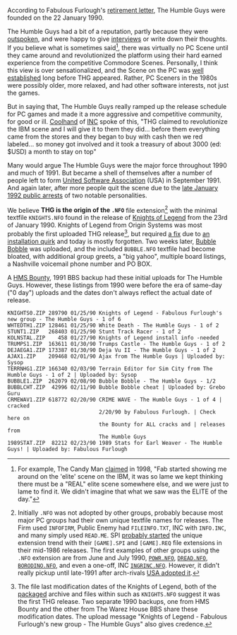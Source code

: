 According to Fabulous Furlough's [retirement letter](/f/b144a1), The Humble Guys were founded on the 22 January 1990.

The Humble Guys had a bit of a reputation, partly because they were [outspoken](/f/a93245), and were happy to give [interviews](https://wayback.defacto2.net/the-scene-news-from-1999-september-14/interview-002.html) or write down their thoughts. If you believe what is sometimes said[^1], there was virtually no PC Scene until they came around and revolutionized the platform using their hard earned experience from the competitive Commodore Scenes. Personally, I think this view is over sensationalized, and the Scene on the PC was [well established](/files/intro) long before THG appeared. Rather, PC Sceners in the 1980s were possibly older, more relaxed, and had other software interests, not just the games. 

But in saying that, The Humble Guys really ramped up the release schedule for PC games and made it a more aggressive and competitive community, for good or ill. [Coolhand](https://wayback.defacto2.net/scenelink-from-1998-june-25/features/issue/5/ch.html) of [INC](/g/international-network-of-crackers) spoke of this, "THG claimed to revolutionize the IBM scene and I will give it to them they did... before them everything came from the stores and they began to buy with cash then we red labeled... so money got involved and it took a treasury of about 3000 (ed: $USD) a month to stay on top"

Many would argue The Humble Guys were the major force throughout 1990 and much of 1991. But became a shell of themselves after a number of people left to form [United Software Association](/g/united-software-association*fairlight) (USA) in September 1991. And again later, after more people quit the scene due to the [late January 1992 public arrests](/f/ab232ca) of two notable personalities.

We believe **THG is the origin of the `.NFO`** file extension[^3] with the minimal textfile `KNIGHTS.NFO` found in the release of [Knights of Legend](/f/ab3945) from the 23rd of January 1990. Knights of Legend from Origin Systems was most probably the first uploaded THG release[^2], but required [a fix](/f/b02d22e) due to [an installation quirk](/f/b228b1a) and today is mostly forgotten. Two weeks later, [Bubble Bobble](/f/ab1eca6) was uploaded, and the included `BUBBLE.NFO` textfile had become bloated, with additional group greets, a "big yahoo", multiple board listings, a Nashville voicemail phone number and PO BOX.

A [HMS Bounty](/g/hms-bounty-bbs), 1991 BBS backup had these initial uploads for The Humble Guys. However, these listings from 1990 were before the era of same-day ("0 day") uploads and the dates don't always reflect the actual date of release.

```
KNIGHTS0.ZIP 289790 01/25/90 Knights of Legend - Fabulous Furlough's new group - The Humble Guys - 1 of 6
WHTEDTH1.ZIP 128461 01/25/90 White Death - The Humble Guys - 1 of 2
STUNT1.ZIP   268403 01/25/90 Stunt Track Racer - 1 of 2
KOLNSTAL.ZIP    458 01/27/90 Knights of Legend install info -needed
TRUMPS1.ZIP  163611 01/30/90 Trumps Castle - The Humble Guys - 1 of 2
DEJAEGA1.ZIP 173387 01/30/90 Deja Vu II - The Humble Guys - 1 of 2
AJAX1.ZIP    209468 02/01/90 Ajax from The Humble Guys | Uploaded by: Sysop
TERRNHG1.ZIP 166340 02/03/90 Terrain Editor for Sim City from The Humble Guys - 1 of 2 | Uploaded by: Sysop
BUBBLE1.ZIP  262079 02/08/90 Bubble Bobble - The Humble Guys - 1/2
BUBBLCHT.ZIP  42996 02/11/90 Bubble Bobble cheat | Uploaded by: Grebo Guru
CRMEWAV1.ZIP 618772 02/20/90 CRIME WAVE - The Humble Guys - 1 of 4 | cracked
                             2/20/90 by Fabulous Furlough. | Check here on
                             the Bounty for ALL cracks and | releases from
                             The Humble Guys
1989STAT.ZIP  82212 02/23/90 1989 Stats for Earl Weaver - The Humble Guys! | Uploaded by: Fabulous Furlough
```



[^1]: For example, The Candy Man [claimed](https://wayback.defacto2.net/the-scene-news-from-1999-september-14/interview-002.html) in 1998, "Fab started showing me around on the 'elite' scene on the IBM, it was so lame we kept thinking there must be a "REAL" elite scene somewhere else, and we were just to lame to find it. We didn't imagine that what we saw was the ELITE of the day."

[^2]: The file last modification dates of the Knights of Legend, both of the [packaged](/f/ab3945) archive and files within such as `KNIGHTS.NFO` suggest it was the first THG release. Two separate 1990 backups, one from HMS Bounty and the other from The Warez House BBS share these modification dates. The upload message "Knights of Legend - Fabulous Furlough's new group - The Humble Guys" also gives credence.

[^3]: Initially `.NFO` was not adopted by other groups, probably because most major PC groups had their own unique textfile names for releases. The Firm used `INFOFIRM`, Public Enemy had `FILEINFO.TXT`, INC with `INFO.INC`, and many simply used `READ.ME`. SPI [probably started](/f/b31f36a) the unique extension trend with their `[GAME].SPI` and `[GAME].REQ` file extensions in their mid-1986 releases. The first examples of other groups using the `.NFO` extension are from June and July 1990, [`POWR.NFO`](/f/b51ee26), [`DREAD.NFO`](/f/ad255ea), [`BORODINO.NFO`](/f/b02b228), and even a one-off, INC [`INGRINC.NFO`](/f/b52bcf6). However, it didn't really pickup until late-1991 after arch-rivals [USA adopted it](/f/ac27bd8).